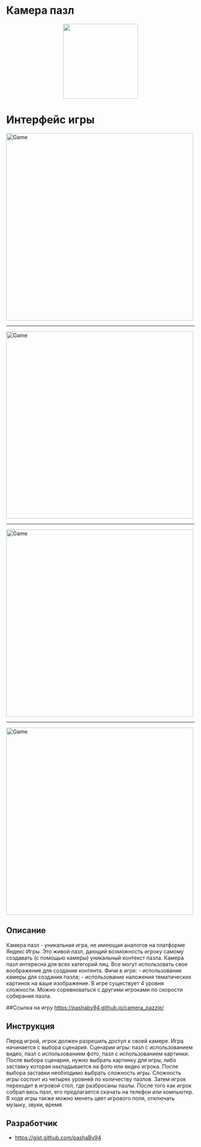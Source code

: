 # Камера пазл 
<p align="center">
      <img src="https://github.com/pashaBy94/my_game/blob/master/img/icon.png" width="200">
</p>
<h1>Интерфейс игры</h1>

<p>
            <img src="https://github.com/pashaBy94/my_game/blob/master/img/menuIMG.png" alt="Game" width="500">
            <hr/>
            <img src="https://github.com/pashaBy94/my_game/blob/master/img/screen2mobile.png" alt="Game" width="500">
            <hr/>
            <img src="https://github.com/pashaBy94/my_game/blob/master/img/screen4mobile.png" alt="Game" width="500">
            <hr/>
            <img src="https://github.com/pashaBy94/my_game/blob/master/img/screen5mobile.png" alt="Game" width="500">
</p>

## Описание

<p>Камера пазл - уникальная игра, не имеющая аналогов на платформе Яндекс Игры. Это живой пазл, дающий возможность игроку самому создавать (с помощью камеры) уникальный контекст пазла. Камера пазл интересна для всех категорий лиц. Все могут использовать свое воображение для создания контента. 
Фичи в игре: 
- использование камеры для создания пазла;
- использование наложения тематических картинок на ваше изображение. 
В игре существует 4 уровня сложности. Можно соревноваться с другими игроками по скорости собирания пазла.</p>

##Ссылка на игру
https://pashaby94.github.io/camera_pazzle/
## Инструкция

<p>Перед игрой, игрок должен разрешить доступ к своей камере. Игра начинается с выбора сценария. 
Сценарии игры: пазл с использованием видео, пазл с использованием фото, пазл с использованием картинки. После выбора сценария, нужно выбрать картинку для игры, либо заставку которая накладывается на фото или видео игрока. После выбора заставки необходимо выбрать сложность игры. Сложность игры состоит из четырех уровней по количеству пазлов. Затем игрок переходит в игровой стол, где разбросаны пазлы. После того как игрок собрал весь пазл, его предлагается скачать на телефон или компьютер. В ходе игры также можно менять  цвет игрового поля, отключать музыку, звуки, время.</p>

## Разработчик

- https://gist.github.com/pashaBy94

